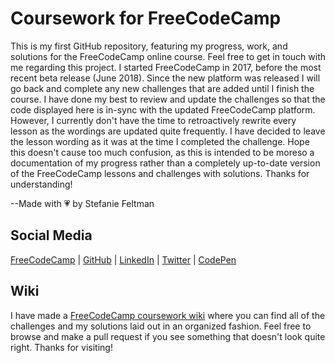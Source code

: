 # Coursework for FreeCodeCamp
This is my first GitHub repository, featuring my progress, work, and solutions for the FreeCodeCamp online course.
Feel free to get in touch with me regarding this project.
I started FreeCodeCamp in 2017, before the most recent beta release (June 2018). Since the new platform was released I will go back and complete any new challenges that are added until I finish the course.
I have done my best to review and update the challenges so that the code displayed here is in-sync with the updated FreeCodeCamp platform. However, I currently don't have the time to retroactively rewrite every lesson as the wordings are updated quite frequently. I have decided to leave the lesson wording as it was at the time I completed the challenge. Hope this doesn't cause too much confusion, as this is intended to be moreso a documentation of my progress rather than a completely up-to-date version of the FreeCodeCamp lessons and challenges with solutions. Thanks for understanding!

--Made with 💗 by Stefanie Feltman

## Social Media
[FreeCodeCamp](https://www.freecodecamp.org/stefaniedev) |
[GitHub](https://github.com/stefaniedev) |
[LinkedIn](https://www.linkedin.com/in/stefaniefeltman/) |
[Twitter](https://twitter.com/stefaniedev) |
[CodePen](https://codepen.io/stefaniedev/)

## Wiki
I have made a [FreeCodeCamp coursework wiki](https://github.com/stefaniedev/freecodecamp-coursework/wiki) where you can find all of the challenges and my solutions laid out in an organized fashion.
Feel free to browse and make a pull request if you see something that doesn't look quite right. Thanks for visiting!